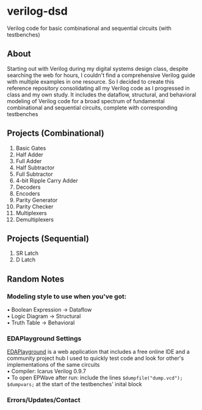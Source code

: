 # verilog-dsd
Verilog code for basic combinational and sequential circuits (with testbenches)

## About
Starting out with Verilog during my digital systems design class, despite searching the web for hours, I couldn't find a comprehensive Verilog guide with multiple examples in one resource. So I decided to create this reference repository consolidating all my Verilog code as I progressed in class and my own study. It includes the dataflow, structural, and behavioral modeling of Verilog code for a broad spectrum of fundamental combinational and sequential circuits, complete with corresponding testbenches

## Projects (Combinational)
1. Basic Gates
2. Half Adder
3. Full Adder
4. Half Subtractor
5. Full Subtractor
6. 4-bit Ripple Carry Adder
7. Decoders
8. Encoders
9. Parity Generator
10. Parity Checker
11. Multiplexers
12. Demultiplexers

## Projects (Sequential)
1. SR Latch
2. D Latch

## Random Notes

### Modeling style to use when you've got:
• Boolean Expression &rarr; Dataflow\
• Logic Diagram &rarr; Structural\
• Truth Table &rarr; Behavioral

### EDAPlayground Settings
[EDAPlayground](http://www.edaplayground.com) is a web application that includes a free online IDE and a community project hub I used to quickly test code and look for other's implementations of the same circuits\
• Compiler: Icarus Verilog 0.9.7  
• To open EPWave after run: include the lines ```$dumpfile("dump.vcd"); $dumpvars;``` at the start of the testbenches' inital block

### Errors/Updates/Contact

